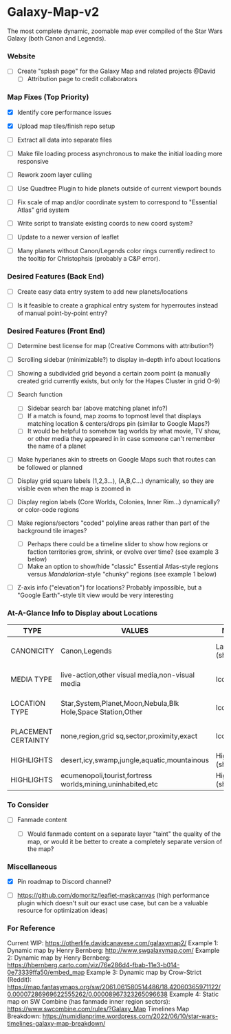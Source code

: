 # Galaxy-Map-v2
The most complete dynamic, zoomable map ever compiled of the Star Wars Galaxy (both Canon and Legends).

### Website
- [ ] Create "splash page" for the Galaxy Map and related projects @David
  - [ ] Attribution page to credit collaborators

### Map Fixes (Top Priority)
- [x] Identify core performance issues
- [x] Upload map tiles/finish repo setup
- [ ] Extract all data into separate files
- [ ] Make file loading process asynchronous to make the initial loading more responsive
- [ ] Rework zoom layer culling
- [ ] Use Quadtree Plugin to hide planets outside of current viewport bounds
- [ ] Fix scale of map and/or coordinate system to correspond to "Essential Atlas" grid system
- [ ] Write script to translate existing coords to new coord system?
- [ ] Update to a newer version of leaflet
- [ ] Many planets without Canon/Legends color rings currently redirect to the tooltip for Christophsis (probably a C&P error).


### Desired Features (Back End)
- [ ] Create easy data entry system to add new planets/locations
- [ ] Is it feasible to create a graphical entry system for hyperroutes instead of manual point-by-point entry?


### Desired Features (Front End)
- [ ] Determine best license for map (Creative Commons with attribution?)
- [ ] Scrolling sidebar (minimizable?) to display in-depth info about locations
- [ ] Showing a subdivided grid beyond a certain zoom point (a manually created grid currently exists, but only for the Hapes Cluster in grid O-9)
- [ ] Search function
  - [ ] Sidebar search bar (above matching planet info?)
  - [ ] If a match is found, map zooms to topmost level that displays matching location & centers/drops pin (similar to Google Maps?)
  - [ ] It would be helpful to somehow tag worlds by what movie, TV show, or other media they appeared in in case someone can't remember the name of a planet
- [ ] Make hyperlanes akin to streets on Google Maps such that routes can be followed or planned
- [ ] Display grid square labels (1,2,3...), (A,B,C...) dynamically, so they are visible even when the map is zoomed in
- [ ] Display region labels (Core Worlds, Colonies, Inner Rim...) dynamically? or color-code regions
- [ ] Make regions/sectors "coded" polyline areas rather than part of the background tile images?
  - [ ] Perhaps there could be a timeline slider to show how regions or faction territories grow, shrink, or evolve over time? (see example 3 below)
  - [ ] Make an option to show/hide "classic" Essential Atlas-style regions versus _Mandalorian_-style "chunky" regions (see example 1 below)
- [ ] Z-axis info ("elevation") for locations? Probably impossible, but a "Google Earth"-style tilt view would be very interesting 


### At-A-Glance Info to Display about Locations

| TYPE                 | VALUES                                                      | METHOD                 | NOTES                               |
| -------------------- | ----------------------------------------------------------- | ---------------------- | ----------------------------------- |
| CANONICITY           | Canon,Legends                                               | Layers (show/hide)     | separate icons no longer needed?    |
| MEDIA TYPE           | live-action,other visual media,non-visual media             | Icon?                  | currently: 3D icon for live-action  |
| LOCATION TYPE        | Star,System,Planet,Moon,Nebula,Blk Hole,Space Station,Other | Icon?                  | currently: distinct icons for each  |
| PLACEMENT CERTAINTY  | none,region,grid sq,sector,proximity,exact                  | Icon color?            | alternative values: low,medium,high |
| HIGHLIGHTS           | desert,icy,swamp,jungle,aquatic,mountainous                 | Highlight (show/hide)? | bonus feature (low priority)        |
| HIGHLIGHTS           | ecumenopoli,tourist,fortress worlds,mining,uninhabited,etc  | Highlight (show/hide)? | bonus feature (low priority)        |


### To Consider
- [ ] Fanmade content
  - [ ] Would fanmade content on a separate layer "taint" the quality of the map, or would it be better to create a completely separate version of the map?
  
  
### Miscellaneous
- [X] Pin roadmap to Discord channel?
- [ ] https://github.com/domoritz/leaflet-maskcanvas (high performance plugin which doesn't suit our exact use case, but can be a valuable resource for optimization ideas)


### For Reference
Current WIP: https://otherlife.davidcanavese.com/galaxymap2/
Example 1: Dynamic map by Henry Bernberg: http://www.swgalaxymap.com/
Example 2: Dynamic map by Henry Bernberg: https://hbernberg.carto.com/viz/76e286d4-fbab-11e3-b014-0e73339ffa50/embed_map
Example 3: Dynamic map by Crow-Strict (Reddit): https://map.fantasymaps.org/sw/2061.061580514486/18.42060365971122/0.00007286969622555262/0.00008967323265096638
Example 4: Static map on SW Combine (has fanmade inner region sectors): https://www.swcombine.com/rules/?Galaxy_Map
Timelines Map Breakdown: https://numidianprime.wordpress.com/2022/06/10/star-wars-timelines-galaxy-map-breakdown/
